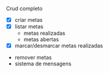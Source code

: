 Crud completo

- [x] criar metas
- [x] listar metas
    - metas realizadas
    - metas abertas
- [x] marcar/desmarcar metas realizadas
- remover metas
- sistema de mensagens